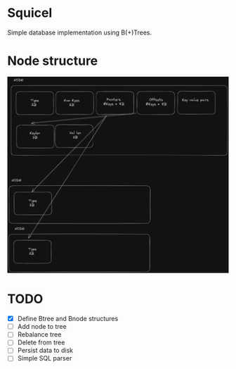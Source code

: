 # Squicel
Simple database implementation using B(+)Trees.

# Node structure

![Node structure](./assets/NodeStructure.png "Structure")

# TODO
- [x] Define Btree and Bnode structures
- [ ] Add node to tree
- [ ] Rebalance tree
- [ ] Delete from tree
- [ ] Persist data to disk
- [ ] Simple SQL parser
